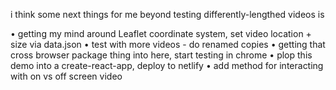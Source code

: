 i think some next things for me beyond testing differently-lengthed videos is

• getting my mind around Leaflet coordinate system, set video location + size via data.json
• test with more videos - do renamed copies
• getting that cross browser package thing into here, start testing in chrome
• plop this demo into a create-react-app, deploy to netlify
• add method for interacting with on vs off screen video

